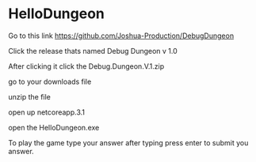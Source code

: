 # HelloDungeon

Go to this link 
https://github.com/Joshua-Production/DebugDungeon

Click the release thats named Debug Dungeon v 1.0

After clicking it click the Debug.Dungeon.V.1.zip

go to your downloads file

unzip the file

open up netcoreapp.3.1

open the HelloDungeon.exe 

To play the game type your answer after typing press enter to submit you answer.

